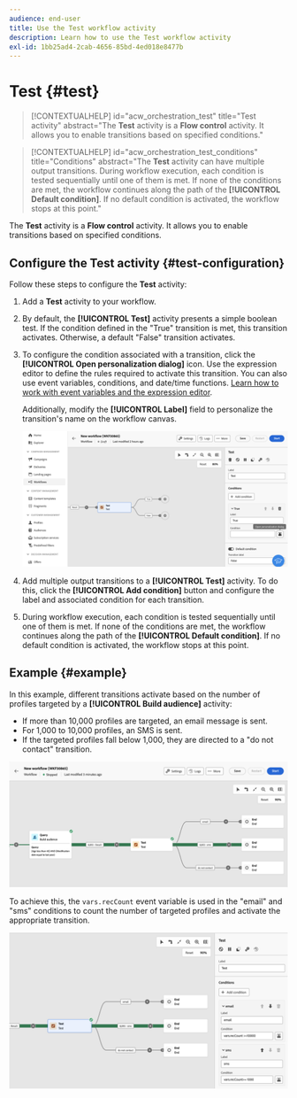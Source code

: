 ```yaml
---
audience: end-user
title: Use the Test workflow activity
description: Learn how to use the Test workflow activity
exl-id: 1bb25ad4-2cab-4656-85bd-4ed018e8477b
---
```


# Test {#test}

>[!CONTEXTUALHELP]
>id="acw_orchestration_test"
>title="Test activity"
>abstract="The **Test** activity is a **Flow control** activity. It allows you to enable transitions based on specified conditions."

>[!CONTEXTUALHELP]
>id="acw_orchestration_test_conditions"
>title="Conditions"
>abstract="The **Test** activity can have multiple output transitions. During workflow execution, each condition is tested sequentially until one of them is met. If none of the conditions are met, the workflow continues along the path of the **[!UICONTROL Default condition]**. If no default condition is activated, the workflow stops at this point."

The **Test** activity is a **Flow control** activity. It allows you to enable transitions based on specified conditions.

## Configure the Test activity {#test-configuration}

Follow these steps to configure the **Test** activity:

1. Add a **Test** activity to your workflow.

1. By default, the **[!UICONTROL Test]** activity presents a simple boolean test. If the condition defined in the "True" transition is met, this transition activates. Otherwise, a default "False" transition activates.

1. To configure the condition associated with a transition, click the **[!UICONTROL Open personalization dialog]** icon. Use the expression editor to define the rules required to activate this transition. You can also use event variables, conditions, and date/time functions. [Learn how to work with event variables and the expression editor](../event-variables.md).

    Additionally, modify the **[!UICONTROL Label]** field to personalize the transition's name on the workflow canvas.

    ![Default configuration of the Test activity](../assets/workflow-test-default.png)

1. Add multiple output transitions to a **[!UICONTROL Test]** activity. To do this, click the **[!UICONTROL Add condition]** button and configure the label and associated condition for each transition.

1. During workflow execution, each condition is tested sequentially until one of them is met. If none of the conditions are met, the workflow continues along the path of the **[!UICONTROL Default condition]**. If no default condition is activated, the workflow stops at this point.

## Example {#example}

In this example, different transitions activate based on the number of profiles targeted by a **[!UICONTROL Build audience]** activity:
* If more than 10,000 profiles are targeted, an email message is sent.
* For 1,000 to 10,000 profiles, an SMS is sent.
* If the targeted profiles fall below 1,000, they are directed to a "do not contact" transition.

![Example of Test activity transitions](../assets/workflow-test-example.png)

To achieve this, the `vars.recCount` event variable is used in the "email" and "sms" conditions to count the number of targeted profiles and activate the appropriate transition.

![Configuration of Test activity example](../assets/workflow-test-example-config.png)
